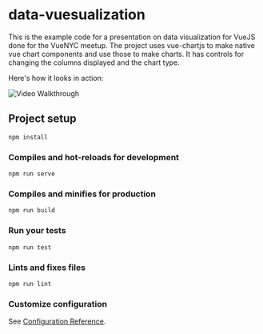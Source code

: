 # data-vuesualization
This is the example code for a presentation on data visualization for VueJS done for the VueNYC meetup. The project uses vue-chartjs to make native vue chart components and use those to make charts. It has controls for changing the columns displayed and the chart type. 

Here's how it looks in action:

<img src='https://i.imgur.com/6UHjYvA.gifv' title='Video Walkthrough' width='' alt='Video Walkthrough' />


## Project setup
```
npm install
```

### Compiles and hot-reloads for development
```
npm run serve
```

### Compiles and minifies for production
```
npm run build
```

### Run your tests
```
npm run test
```

### Lints and fixes files
```
npm run lint
```

### Customize configuration
See [Configuration Reference](https://cli.vuejs.org/config/).
